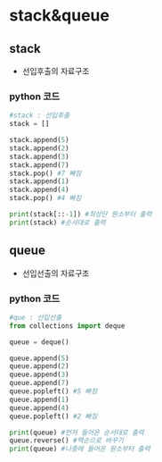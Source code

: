 # stack&queue



## stack

* 선입후출의 자료구조



### python 코드

```python
#stack : 선입후출
stack = []

stack.append(5)
stack.append(2)
stack.append(3)
stack.append(7)
stack.pop() #7 빠짐
stack.append(1)
stack.append(4)
stack.pop() #4 빠짐

print(stack[::-1]) #최상단 원소부터 출력
print(stack) #순서대로 출력
```



## queue

* 선입선출의 자료구조



### python 코드

```python
#que : 선입선출
from collections import deque

queue = deque()

queue.append(5)
queue.append(2)
queue.append(3)
queue.append(7)
queue.popleft() #5 빠짐
queue.append(1)
queue.append(4)
queue.popleft() #2 빠짐

print(queue) #먼저 들어온 순서대로 출력
queue.reverse() #역순으로 바꾸기
print(queue) #나중에 들어온 원소부터 출력
```